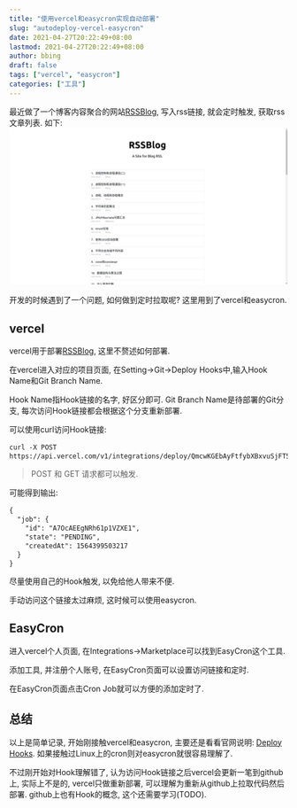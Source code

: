 ```yaml
---
title: "使用vercel和easycron实现自动部署"
slug: "autodeploy-vercel-easycron"
date: 2021-04-27T20:22:49+08:00
lastmod: 2021-04-27T20:22:49+08:00
author: bbing
draft: false
tags: ["vercel", "easycron"]
categories: ["工具"]
---
```


最近做了一个博客内容聚合的网站[RSSBlog](https://rssblog.vercel.app/), 写入rss链接, 就会定时触发, 获取rss文章列表. 如下:
![RSSBlog](https://raw.githubusercontent.com/caibingcheng/rssblog/master/public/screenshot.png "RSSBlog")

开发的时候遇到了一个问题, 如何做到定时拉取呢? 这里用到了vercel和easycron.

<!--more-->

## vercel

vercel用于部署[RSSBlog](https://rssblog.vercel.app/), 这里不赘述如何部署.

在vercel进入对应的项目页面, 在Setting->Git->Deploy Hooks中,输入Hook Name和Git Branch Name.

Hook Name指Hook链接的名字, 好区分即可. Git Branch Name是待部署的Git分支, 每次访问Hook链接都会根据这个分支重新部署.

可以使用curl访问Hook链接:
```
curl -X POST https://api.vercel.com/v1/integrations/deploy/QmcwKGEbAyFtfybXBxvuSjFT54dc5dRLmAYNB5jxxXsbeZ/hUg65Lj4CV
```

> POST 和 GET 请求都可以触发.

可能得到输出:
```
{
  "job": {
    "id": "A7OcAEEgNRh61p1VZXE1",
    "state": "PENDING",
    "createdAt": 1564399503217
  }
}
```

尽量使用自己的Hook触发, 以免给他人带来不便.

手动访问这个链接太过麻烦, 这时候可以使用easycron.

## EasyCron

进入vercel个人页面, 在Integrations->Marketplace可以找到EasyCron这个工具.

添加工具, 并注册个人账号, 在EasyCron页面可以设置访问链接和定时.

在EasyCron页面点击Cron Job就可以方便的添加定时了.

## 总结

以上是简单记录, 开始刚接触vercel和easycron, 主要还是看看官网说明: [Deploy Hooks](https://vercel.com/docs/more/deploy-hooks). 如果接触过Linux上的cron则对easycron就很容易理解了.

不过刚开始对Hook理解错了, 认为访问Hook链接之后vercel会更新一笔到github上, 实际上不是的, vercel只做重新部署, 可以理解为重新从github上拉取代码然后部署. github上也有Hook的概念, 这个还需要学习(TODO).
